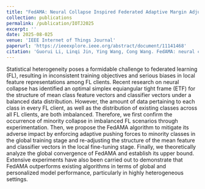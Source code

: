 ```yaml
---
title: "FedAMA: Neural Collapse Inspired Federated Adaptive Margin Adjustment Algorithm for Imbalanced Data"
collection: publications
permalink: /publication/IOTJ2025
excerpt: ''
date: 2025-08-025
venue: 'IEEE Internet of Things Journal'
paperurl: 'https://ieeexplore.ieee.org/abstract/document/11141468'
citation: 'Guorui Li, Linqi Jin, Ying Wang, Cong Wang. FedAMA: neural collapse inspired federated adaptive margin adjustment algorithm for imbalanced data. IEEE Internet of Things Journal, 2025.'
---
```

Statistical heterogeneity poses a formidable challenge to federated learning (FL), resulting in inconsistent training objectives and serious biases in local feature representations among FL clients. Recent research on neural collapse has identified an optimal simplex equiangular tight frame (ETF) for the structure of mean class feature vectors and classifier vectors under a balanced data distribution. However, the amount of data pertaining to each class in every FL client, as well as the distribution of existing classes across all FL clients, are both imbalanced. Therefore, we first confirm the occurrence of minority collapse in imbalanced FL scenarios through experimentation. Then, we propose the FedAMA algorithm to mitigate its adverse impact by enforcing adaptive pushing forces to minority classes in the global training stage and re-adjusting the structure of the mean feature and classifier vectors in the local fine-tuning stage. Finally, we theoretically analyze the global convergence of FedAMA and establish its upper bound. Extensive experiments have also been carried out to demonstrate that FedAMA outperforms existing algorithms in terms of global and personalized model performance, particularly in highly heterogeneous settings.